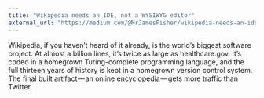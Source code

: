 ```yaml
---
title: "Wikipedia needs an IDE, not a WYSIWYG editor"
external_url: "https://medium.com/@MrJamesFisher/wikipedia-needs-an-ide-not-a-wysiwyg-editor-7acd85b582c8"
---
```


Wikipedia, if you haven’t heard of it already, is the world’s biggest software project.
At almost a billion lines, it’s twice as large as healthcare.gov.
It’s coded in a homegrown Turing-complete programming language,
and the full thirteen years of history is kept in a homegrown version control system.
The final built artifact — an online encyclopedia — gets more traffic than Twitter.
